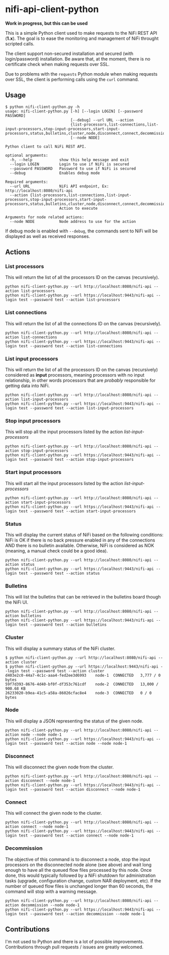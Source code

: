 # nifi-api-client-python

**Work in progress, but this can be used**

This is a simple Python client used to make requests to the NiFi REST API (**1.x**). The goal is to ease the monitoring and management of NiFi throught scripted calls.

The client support non-secured installation and secured (with login/password) installation. Be aware that, at the moment, there is no certificate check when making requests over SSL.

Due to problems with the ``requests`` Python module when making requests over SSL, the client is performing calls using the ``curl`` command.

## Usage

```shell
$ python nifi-client-python.py -h
usage: nifi-client-python.py [-h] [--login LOGIN] [--password PASSWORD]
                             [--debug] --url URL --action
                             {list-processors,list-connections,list-input-processors,stop-input-processors,start-input-processors,status,bulletins,cluster,node,disconnect,connect,decommission}
                             [--node NODE]

Python client to call NiFi REST API.

optional arguments:
  -h, --help            show this help message and exit
  --login LOGIN         Login to use if NiFi is secured
  --password PASSWORD   Password to use if NiFi is secured
  --debug               Enables debug mode

Required arguments:
  --url URL             NiFi API endpoint, Ex: http://localhost:8080/nifi-api
  --action {list-processors,list-connections,list-input-processors,stop-input-processors,start-input-processors,status,bulletins,cluster,node,disconnect,connect,decommission}
                        Action to execute

Arguments for node related actions:
  --node NODE           Node address to use for the action
```

If debug mode is enabled with ``--debug``, the commands sent to NiFi will be displayed as well as received responses.

## Actions
### List processors
This will return the list of all the processors ID on the canvas (recursively).
```shell
python nifi-client-python.py --url http://localhost:8080/nifi-api --action list-processors
python nifi-client-python.py --url https://localhost:9443/nifi-api --login test --password test --action list-processors
```

### List connections
This will return the list of all the connections ID on the canvas (recursively).
```shell
python nifi-client-python.py --url http://localhost:8080/nifi-api --action list-connections
python nifi-client-python.py --url https://localhost:9443/nifi-api --login test --password test --action list-connections
```

### List input processors
This will return the list of all the processors ID on the canvas (recursively) considered as **input** processors, meaning processors with no input relationship, in other words processors that are *probably* responsible for getting data into NiFi.
```shell
python nifi-client-python.py --url http://localhost:8080/nifi-api --action list-input-processors
python nifi-client-python.py --url https://localhost:9443/nifi-api --login test --password test --action list-input-processors
```

### Stop input processors
This will stop all the input processors listed by the action *list-input-processors*
```shell
python nifi-client-python.py --url http://localhost:8080/nifi-api --action stop-input-processors
python nifi-client-python.py --url https://localhost:9443/nifi-api --login test --password test --action stop-input-processors
```

### Start input processors
This will start all the input processors listed by the action *list-input-processors*
```shell
python nifi-client-python.py --url http://localhost:8080/nifi-api --action start-input-processors
python nifi-client-python.py --url https://localhost:9443/nifi-api --login test --password test --action start-input-processors
```

### Status
This will display the current status of NiFi based on the following conditions: NiFi is OK if there is no back pressure enabled in any of the connections AND there is no bulletin available. Otherwise, NiFi is considered as NOK (meaning, a manual check could be a good idea).
```shell
python nifi-client-python.py --url http://localhost:8080/nifi-api --action status
python nifi-client-python.py --url https://localhost:9443/nifi-api --login test --password test --action status
```

### Bulletins
This will list the bulletins that can be retrieved in the bulletins board though the NiFi UI.
```shell
python nifi-client-python.py --url http://localhost:8080/nifi-api --action bulletins
python nifi-client-python.py --url https://localhost:9443/nifi-api --login test --password test --action bulletins
```

### Cluster
This will display a summary status of the NiFi cluster.
```shell
$ python nifi-client-python.py --url http://localhost:8080/nifi-api --action cluster
$ python nifi-client-python.py --url https://localhost:9443/nifi-api --login test --password test --action cluster
d403e2c0-44a7-4c1c-aaa4-fed2ee3d6993	node-1	CONNECTED	3,777 / 0 bytes
59f7d393-8676-4d40-bf0f-df353c761cdf	node-2	CONNECTED	13,000 / 900.68 KB
26233020-b9ea-41c5-a58a-86026cfac8e4	node-3	CONNECTED	0 / 0 bytes
```

### Node
This will display a JSON representing the status of the given node.
```shell
python nifi-client-python.py --url http://localhost:8080/nifi-api --action node --node node-1
python nifi-client-python.py --url https://localhost:9443/nifi-api --login test --password test --action node --node node-1
```

### Disconnect
This will disconnect the given node from the cluster.
```shell
python nifi-client-python.py --url http://localhost:8080/nifi-api --action disconnect --node node-1
python nifi-client-python.py --url https://localhost:9443/nifi-api --login test --password test --action disconnect --node node-1
```

### Connect
This will connect the given node to the cluster.
```shell
python nifi-client-python.py --url http://localhost:8080/nifi-api --action connect --node node-1
python nifi-client-python.py --url https://localhost:9443/nifi-api --login test --password test --action connect --node node-1
```

### Decommission
The objective of this command is to disconnect a node, stop the input processors on the disconnected node alone (see above) and wait long enough to have all the queued flow files processed by this node. Once done, this would typically followed by a NiFi shutdown for administration tasks (upgrade, configuration change, custom NAR deployment, etc). If the number of queued flow files is unchanged longer than 60 seconds, the command will stop with a warning message.
```shell
python nifi-client-python.py --url http://localhost:8080/nifi-api --action decommission --node node-1
python nifi-client-python.py --url https://localhost:9443/nifi-api --login test --password test --action decommission --node node-1
```

## Contributions
I'm not used to Python and there is a lot of possible improvements. Contributions through pull requests / issues are greatly welcomed.
